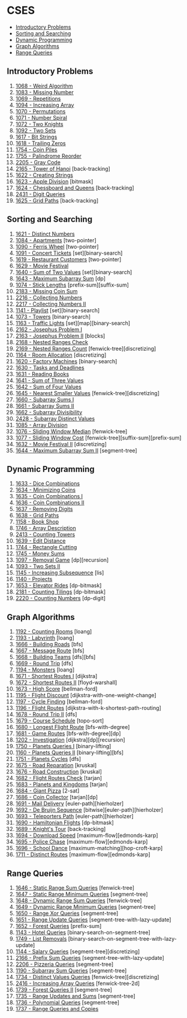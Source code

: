 # CSES

- [Introductory Problems](#Introductory-Problems)
- [Sorting and Searching](#Sorting-and-Searching)
- [Dynamic Programming](#Dynamic-Programming)
- [Graph Algorithms](#Graph-Algorithms)
- [Range Queries](#Range-Queries)

## Introductory Problems

1. [1068 - Weird Algorithm](1068%20-%20Weird%20Algorithm.cpp)
1. [1083 - Missing Number](1083%20-%20Missing%20Number.cpp)
1. [1069 - Repetitions](1069%20-%20Repetitions.cpp)
1. [1094 - Increasing Array](1094%20-%20Increasing%20Array.cpp)
1. [1070 - Permutations](1070%20-%20Permutations.cpp)
1. [1071 - Number Spiral](1071%20-%20Number%20Spiral.cpp)
1. [1072 - Two Knights](1072%20-%20Two%20Knights.cpp)
1. [1092 - Two Sets](1092%20-%20Two%20Sets.cpp)
1. [1617 - Bit Strings](1617%20-%20Bit%20Strings.cpp)
1. [1618 - Trailing Zeros](1618%20-%20Trailing%20Zeros.cpp)
1. [1754 - Coin Piles](1754%20-%20Coin%20Piles.cpp)
1. [1755 - Palindrome Reorder](1755%20-%20Palindrome%20Reorder.cpp)
1. [2205 - Gray Code](2205%20-%20Gray%20Code.cpp)
1. [2165 - Tower of Hanoi](2165%20-%20Tower%20of%20Hanoi.cpp) [back-tracking]
1. [1622 - Creating Strings](1622%20-%20Creating%20Strings.cpp)
1. [1623 - Apple Division](1623%20-%20Apple%20Division.cpp) [bitmask]
1. [1624 - Chessboard and Queens](1624%20-%20Chessboard%20and%20Queens.cpp) [back-tracking]
1. [2431 - Digit Queries](2431%20-%20Digit%20Queries.cpp) 
1. [1625 - Grid Paths](1625%20-%20Grid%20Paths.cpp) [back-tracking]

## Sorting and Searching
1. [1621 - Distinct Numbers](1621%20-%20Distinct%20Numbers.cpp)
1. [1084 - Apartments](1084%20-%20Apartments.cpp) [two-pointer]
1. [1090 - Ferris Wheel](1090%20-%20Ferris%20Wheel.cpp) [two-pointer]
1. [1091 - Concert Tickets](1091%20-%20Concert%20Tickets.cpp) [set][binary-search]
1. [1619 - Restaurant Customers](1619%20-%20Restaurant%20Customers.cpp) [two-pointer]
1. [1629 - Movie Festival](1629%20-%20Movie%20Festival.cpp)
1. [1640 - Sum of Two Values](1640%20-%20Sum%20of%20Two%20Values.cpp) [set][binary-search]
1. [1643 - Maximum Subarray Sum](1643%20-%20Maximum%20Subarray%20Sum.cpp) [dp]
1. [1074 - Stick Lengths](1074%20-%20Stick%20Lengths.cpp) [prefix-sum][suffix-sum]
1. [2183 - Missing Coin Sum](2183%20-%20Missing%20Coin%20Sum.cpp)
1. [2216 - Collecting Numbers](2216%20-%20Collecting%20Numbers.cpp)
1. [2217 - Collecting Numbers II](2217%20-%20Collecting%20Numbers%20II.cpp)
1. [1141 - Playlist](1141%20-%20Playlist.cpp) [set][binary-search]
1. [1073 - Towers](1073%20-%20Towers.cpp) [binary-search]
1. [1163 - Traffic Lights](1163%20-%20Traffic%20Lights.cpp) [set][map][binary-search]
1. [2162 - Josephus Problem I](2162%20-%20Josephus%20Problem%20I.cpp)
1. [2163 - Josephus Problem II](2163%20-%20Josephus%20Problem%20II.cpp) [blocks]
1. [2168 - Nested Ranges Check](2168%20-%20Nested%20Ranges%20Check.cpp)
1. [2169 - Nested Ranges Count](2169%20-%20Nested%20Ranges%20Count.cpp) [fenwick-tree][discretizing]
1. [1164 - Room Allocation](1164%20-%20Room%20Allocation.cpp) [discretizing]
1. [1620 - Factory Machines](1620%20-%20Factory%20Machines.cpp) [binary-search]
1. [1630 - Tasks and Deadlines](1630%20-%20Tasks%20and%20Deadlines.cpp)
1. [1631 - Reading Books](1631%20-%20Reading%20Books.cpp)
1. [1641 - Sum of Three Values](1641%20-%20Sum%20of%20Three%20Values.cpp)
1. [1642 - Sum of Four Values](1642%20-%20Sum%20of%20Four%20Values.cpp)
1. [1645 - Nearest Smaller Values](1645%20-%20Nearest%20Smaller%20Values.cpp) [fenwick-tree][discretizing]
1. [1660 - Subarray Sums I](1660%20-%20Subarray%20Sums%20I.cpp)
1. [1661 - Subarray Sums II](1661%20-%20Subarray%20Sums%20II.cpp)
1. [1662 - Subarray Divisibility](1662%20-%20Subarray%20Divisibility.cpp)
1. [2428 - Subarray Distinct Values](2428%20-%20Subarray%20Distinct%20Values.cpp)
1. [1085 - Array Division](1085%20-%20Array%20Division.cpp)
1. [1076 - Sliding Window Median](1076%20-%20Sliding%20Window%20Median.cpp) [fenwick-tree]
1. [1077 - Sliding Window Cost](1077%20-%20Sliding%20Window%20Cost.cpp) [fenwick-tree][suffix-sum][prefix-sum]
1. [1632 - Movie Festival II](1632%20-%20Movie%20Festival%20II.cpp) [discretizing]
1. [1644 - Maximum Subarray Sum II](1644%20-%20Maximum%20Subarray%20Sum%20II.cpp) [segment-tree]

## Dynamic Programming
1. [1633 - Dice Combinations](1633%20-%20Dice%20Combinations.cpp)
1. [1634 - Minimizing Coins](1634%20-%20Minimizing%20Coins.cpp)
1. [1635 - Coin Combinations I](1635%20-%20Coin%20Combinations%20I.cpp)
1. [1636 - Coin Combinations II](1636%20-%20Coin%20Combinations%20II.cpp)
1. [1637 - Removing Digits](1637%20-%20Removing%20Digits.cpp)
1. [1638 - Grid Paths](1638%20-%20Grid%20Paths.cpp)
1. [1158 - Book Shop](1158%20-%20Book%20Shop.cpp)
1. [1746 - Array Description](1746%20-%20Array%20Description.cpp)
1. [2413 - Counting Towers](2413%20-%20Counting%20Towers.cpp)
1. [1639 - Edit Distance](1639%20-%20Edit%20Distance.cpp)
1. [1744 - Rectangle Cutting](1744%20-%20Rectangle%20Cutting.cpp)
1. [1745 - Money Sums](1745%20-%20Money%20Sums.cpp)
1. [1097 - Removal Game](1097%20-%20Removal%20Game.cpp) [dp][recursion]
1. [1093 - Two Sets II](1093%20-%20Two%20Sets%20II.cpp)
1. [1145 - Increasing Subsequence](1145%20-%20Increasing%20Subsequence.cpp) [lis]
1. [1140 - Projects](1140%20-%20Projects.cpp)
1. [1653 - Elevator Rides](1653%20-%20Elevator%20Rides.cpp) [dp-bitmask]
1. [2181 - Counting Tilings](2181%20-%20Counting%20Tilings.cpp) [dp-bitmask]
1. [2220 - Counting Numbers](2220%20-%20Counting%20Numbers.cpp) [dp-digit]

## Graph Algorithms
1. [1192 - Counting Rooms](1192%20-%20Counting%20Rooms.cpp) [loang]
1. [1193 - Labyrinth](1193%20-%20Labyrinth.cpp) [loang]
1. [1666 - Building Roads](1666%20-%20Building%20Roads.cpp) [bfs]
1. [1667 - Message Route](1667%20-%20Message%20Route.cpp) [bfs]
1. [1668 - Building Teams](1668%20-%20Building%20Teams.cpp) [dfs][bfs]
1. [1669 - Round Trip](1669%20-%20Round%20Trip.cpp) [dfs]
1. [1194 - Monsters](1194%20-%20Monsters.cpp) [loang]
1. [1671 - Shortest Routes I](1671%20-%20Shortest%20Routes%20I.cpp) [dijkstra]
1. [1672 - Shortest Routes II](1672%20-%20Shortest%20Routes%20II.cpp) [floyd-warshall]
1. [1673 - High Score](1673%20-%20High%20Score.cpp) [bellman-ford]
1. [1195 - Flight Discount](1195%20-%20Flight%20Discount.cpp) [dijkstra-with-one-weight-change]
1. [1197 - Cycle Finding](1197%20-%20Cycle%20Finding.cpp) [bellman-ford]
1. [1196 - Flight Routes](1196%20-%20Flight%20Routes.cpp) [dijkstra-with-k-shortest-path-routing]
1. [1678 - Round Trip II](1678%20-%20Round%20Trip%20II.cpp) [dfs]
1. [1679 - Course Schedule](1679%20-%20Course%20Schedule.cpp) [topo-sort]
1. [1680 - Longest Flight Route](1680%20-%20Longest%20Flight%20Route.cpp) [bfs-with-degree]
1. [1681 - Game Routes](1681%20-%20Game%20Routes.cpp) [bfs-with-degree][dp]
1. [1202 - Investigation](1202%20-%20Investigation.cpp) [dijkstra][dp][recursion]
1. [1750 - Planets Queries I](1750%20-%20Planets%20Queries%20I.cpp) [binary-lifting]
1. [1160 - Planets Queries II](1160%20-%20Planets%20Queries%20II.cpp) [binary-lifting][bfs]
1. [1751 - Planets Cycles](1751%20-%20Planets%20Cycles.cpp) [dfs]
1. [1675 - Road Reparation](1675%20-%20Road%20Reparation.cpp) [kruskal]
1. [1676 - Road Construction](1676%20-%20Road%20Construction.cpp) [kruskal]
1. [1682 - Flight Routes Check](1682%20-%20Flight%20Routes%20Check.cpp) [tarjan]
1. [1683 - Planets and Kingdoms](1683%20-%20Planets%20and%20Kingdoms.cpp) [tarjan]
1. [1684 - Giant Pizza](1684%20-%20Giant%20Pizza.cpp) [2-sat]
1. [1686 - Coin Collector](1686%20-%20Coin%20Collector.cpp) [tarjan][dp]
1. [1691 - Mail Delivery](1691%20-%20Mail%20Delivery.cpp) [euler-path][hierholzer]
1. [1692 - De Bruijn Sequence](1692%20-%20De%20Bruijn%20Sequence.cpp) [bitwise][euler-path][hierholzer]
1. [1693 - Teleporters Path](1693%20-%20Teleporters%20Path.cpp) [euler-path][hierholzer]
1. [1690 - Hamiltonian Flights](1690%20-%20Hamiltonian%20Flights.cpp) [dp-bitmask]
1. [1689 - Knight's Tour](1689%20-%20Knight's%20Tour.cpp) [back-tracking]
1. [1694 - Download Speed](1694%20-%20Download%20Speed.cpp) [maximum-flow][edmonds-karp]
1. [1695 - Police Chase](1695%20-%20Police%20Chase.cpp) [maximum-flow][edmonds-karp]
1. [1696 - School Dance](1696%20-%20School%20Dance.cpp) [maximum-matching][hop-croft-karp]
1. [1711 - Distinct Routes](1711%20-%20Distinct%20Routes.cpp) [maximum-flow][edmonds-karp]

## Range Queries
1. [1646 - Static Range Sum Queries](1646%20-%20Static%20Range%20Sum%20Queries.cpp) [fenwick-tree]
1. [1647 - Static Range Minimum Queries](1647%20-%20Static%20Range%20Minimum%20Queries.cpp) [segment-tree]
1. [1648 - Dynamic Range Sum Queries](1648%20-%20Dynamic%20Range%20Sum%20Queries.cpp) [fenwick-tree]
1. [1649 - Dynamic Range Minimum Queries](1649%20-%20Dynamic%20Range%20Minimum%20Queries.cpp) [segment-tree]
1. [1650 - Range Xor Queries](1650%20-%20Range%20Xor%20Queries.cpp) [segment-tree]
1. [1651 - Range Update Queries](1651%20-%20Range%20Update%20Queries.cpp) [segment-tree-with-lazy-update]
1. [1652 - Forest Queries](1652%20-%20Forest%20Queries.cpp) [prefix-sum]
1. [1143 - Hotel Queries](1143%20-%20Hotel%20Queries.cpp) [binary-search-on-segment-tree]
1. [1749 - List Removals](1749%20-%20List%20Removals.cpp) [binary-search-on-segment-tree-with-lazy-update]
1. [1144 - Salary Queries](1144%20-%20Salary%20Queries.cpp) [segment-tree][discretizing]
1. [2166 - Prefix Sum Queries](2166%20-%20Prefix%20Sum%20Queries.cpp) [segment-tree-with-lazy-update]
1. [2206 - Pizzeria Queries](2206%20-%20Pizzeria%20Queries.cpp) [segment-tree]
1. [1190 - Subarray Sum Queries](1190%20-%20Subarray%20Sum%20Queries.cpp) [segment-tree]
1. [1734 - Distinct Values Queries](1734%20-%20Distinct%20Values%20Queries.cpp) [fenwick-tree][discretizing]
1. [2416 - Increasing Array Queries](2416%20-%20Increasing%20%Array%20Queries.cpp) [fenwick-tree-2d]
1. [1739 - Forest Queries II](1739%20-%20Forest%20Queries%20II.cpp) [segment-tree]
1. [1735 - Range Updates and Sums](1735%20-%20Range%20Updates%20and%20Sums.cpp) [segment-tree]
1. [1736 - Polynomial Queries](1736%20-%20Polynomial%20Queries.cpp) [segment-tree]
1. [1737 - Range Queries and Copies](1737%20-%20Range%20Queries%20and%20Copies.cpp)
